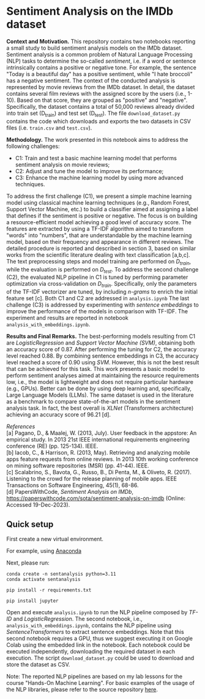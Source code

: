 # Sentiment Analysis on the IMDb dataset

**Context and Motivation.** This repository contains two notebooks reporting a small study to build sentiment analysis models on the IMDb dataset.
Sentiment analysis is a common problem of Natural Language Processing (NLP) tasks to determine the so-called *sentiment*, i.e. if a word or sentence intrinsically contains a positive or negative tone.
For example, the sentence "Today is a beautiful day" has a positive sentiment, while "I hate broccoli" has a negative sentiment.
The context of the conducted analysis is represented by movie reviews from the IMDb dataset. In detail, the dataset contains several film reviews with the assigned score by the users (i.e., 1-10). Based on that score, they are grouped as "positive" and "negative".
Specifically, the dataset contains a total of 50,000 reviews already divided into train set (D<sub>train</sub>) and test set (D<sub>test</sub>).
The file `download_dataset.py` contains the code which downloads and exports the two datasets in CSV files (i.e. `train.csv` and `test.csv`).

**Methodology.**
The work presented in this notebook aims to address the following challenges:

* C1: Train and test a basic machine learning model that performs sentiment analysis on movie reviews;
* C2: Adjust and tune the model to improve its performance;
* C3: Enhance the machine learning model by using more advanced techniques.

To address the first challenge (C1), we present a simple machine learning model using classical machine learning techniques (e.g., Random Forest, Support Vector Machine, etc.) to build a classifier aimed at assigning a label that defines if the sentiment is positive or negative. The focus is on building a resource-efficient model achieving a good level of accuracy score.
The features are extracted by using a TF-IDF algorithm aimed to transform "words" into "numbers", that are understandable by the machine learning model, based on their frequency and appearance in different reviews. The detailed procedure is reported and described in section 3, based on similar works from the scientific literature dealing with text classification [a,b,c]. The text preprocessing steps and model training are performed on *D<sub>train</sub>*, while the evaluation is performed on *D<sub>test</sub>*.
To address the second challenge (C2), the evaluated NLP pipeline in C1 is tuned by performing parameter optimization via cross-validation on *D<sub>train</sub>*. Specifically, only the parameters of the TF-IDF vectorizer are tuned, by including *n-grams* to enrich the initial feature set [c].
Both C1 and C2 are addressed in `analysis.ipynb`
The last challenge (C3) is addressed by experimenting with *sentence embeddings* to improve the performance of the models in comparison with TF-IDF. The experiment and results are reported in notebook `analysis_with_embeddings.ipynb`.

**Results and Final Remarks.**
The best-performing models resulting from C1 are *LogisticRegression* and *Support Vector Machine (SVM)*, obtaining both an accuracy score of 0.87. After performing the tuning for C2, the accuracy level reached 0.88.
By combining sentence embeddings in C3, the accuracy level reached a score of 0.90 using *SVM*.
However, this is not the best result that can be achieved for this task. This work presents a basic model to perform sentiment analyses aimed at maintaining the resource requirements low, i.e., the model is lightweight and does not require particular hardware (e.g., GPUs).
Better can be done by using deep learning and, specifically, Large Language Models (LLMs). The same dataset is used in the literature as a benchmark to compare state-of-the-art models in the sentiment analysis task. In fact, the best overall is *XLNet* (Transformers architecture) achieving an accuracy score of 96.21 [d].



*References* </br>
[a] Pagano, D., & Maalej, W. (2013, July). User feedback in the appstore: An empirical study. In 2013 21st IEEE international requirements engineering conference (RE) (pp. 125-134). IEEE.</br>
[b] Iacob, C., & Harrison, R. (2013, May). Retrieving and analyzing mobile apps feature requests from online reviews. In 2013 10th working conference on mining software repositories (MSR) (pp. 41-44). IEEE.</br>
[c] Scalabrino, S., Bavota, G., Russo, B., Di Penta, M., & Oliveto, R. (2017). Listening to the crowd for the release planning of mobile apps. IEEE Transactions on Software Engineering, 45(1), 68-86.</br>
[d] PapersWithCode, *Sentiment Analysis on IMDb*, https://paperswithcode.com/sota/sentiment-analysis-on-imdb (Online: Accessed 19-Dec-2023).</br>

## Quick setup

First create a new virtual environment.

For example, using [Anaconda](https://docs.anaconda.com/free/anaconda/install/)

Next, please run:
```
conda create -n sentanalysis python=3.11
conda activate sentanalysis

pip install -r requirements.txt

pip install jupyter
```

Open and execute `analysis.ipynb` to run the NLP pipeline composed by *TF-ID* and *LogisticRegression*.
The second notebook, i.e., `analysis_with_embeddings.ipynb`, contains the NLP pipeline using *SentenceTransformers* to extract sentence embeddings. Note that this second notebook requires a GPU, thus we suggest executing it on Google Colab using the embedded link in the notebook.
Each notebook could be executed independently, downloading the required dataset in each execution. The script `download_dataset.py` could be used to download and store the dataset as CSV.

Note: The reported NLP pipelines are based on my lab lessons for the course "Hands-On Machine Learning". For basic examples of the usage of the NLP libraries, please refer to the source repository [here](https://github.com/grosa1/hands-on-ml-tutorials/tree/master/tutorial_3).